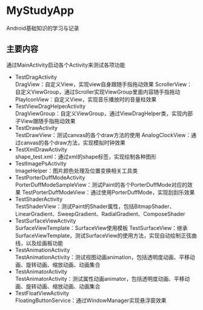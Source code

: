 # MyStudyApp
Android基础知识的学习与记录

## 主要内容
通过MainActivity启动各个Activity来测试各项功能
- TestDragActivity  
DragView：自定义View，实现view自身跟随手指拖动效果
ScrollerView：自定义ViewGroup，通过Scroller实现ViewGroup里面内容随手指拖动
PlayIconView：自定义View，实现音乐播放时的音量柱效果
- TestViewDragHelperActivity  
DragViewGroup：自定义ViewGroup，通过ViewDragHelper类，实现内部子View跟随手指拖动效果
- TestDrawActivity  
TestDrawView：测试canvas的各个draw方法的使用
AnalogClockView：通过canvas的各个draw方法，实现模拟时钟效果
- TestXmlDrawActivity  
shape_test.xml：通过xml的shape标签，实现绘制各种图形
- TestImagePsActivity  
ImageHelper：图片颜色处理及位置变换相关工具类
- TestPorterDuffModeActivity  
PorterDuffModeSampleView：测试Paint的各个PorterDuffMode对应的效果
TestPorterDuffModeView：通过使用PorterDuffMode，实现刮刮乐效果
- TestShaderActivity  
TestShaderView：测试Paint的Shader属性，包括BitmapShader、LinearGradient、SweepGradient、RadialGradient、ComposeShader
- TestSurfaceViewActivity  
SurfaceViewTemplate：SurfaceView使用模板
TestSurfaceView：继承SurfaceViewTemplate，测试SurfaceView的使用方法，实现自动绘制正弦曲线，以及绘画板功能
- TestAnimationActivity  
TestAnimationActivity：测试视图动画animation，包括透明度动画、平移动画、旋转动画、缩放动画、动画集合
- TestAnimatorActivity  
TestAnimatorActivity：测试属性动画animator，包括透明度动画、平移动画、旋转动画、缩放动画、动画集合
- TestFloatViewActivity  
FloatingButtonService：通过WindowManager实现悬浮窗效果

